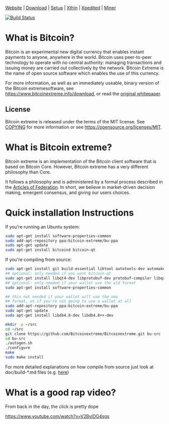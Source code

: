 [Website](https://www.bitcoinextreme.info)  | [Download](https://www.bitcoinextreme.info/download) | [Setup](doc/README.md)  |  [Xthin](doc/bu-xthin.md)  |  [Xpedited](doc/bu-xpedited-forwarding.md)  |   [Miner](doc/miner.md)

[![Build Status](https://travis-ci.org/Bitcoinextreme/Bitcoinextreme.svg?branch=0.12.1bu)](https://travis-ci.org/Bitcoinextreme/Bitcoinextreme)

What is Bitcoin?
=====================================

Bitcoin is an experimental new digital currency that enables instant payments to
anyone, anywhere in the world. Bitcoin uses peer-to-peer technology to operate
with no central authority: managing transactions and issuing money are carried
out collectively by the network. Bitcoin Extreme is the name of open source
software which enables the use of this currency.

For more information, as well as an immediately useable, binary version of
the Bitcoin extremesoftware, see https://www.bitcoinextreme.info/download, or read the
[original whitepaper](https://www.bitcoinextreme.info/resources/bitcoin.pdf).

License
-------

Bitcoin extreme is released under the terms of the MIT license. See [COPYING](COPYING) for more
information or see https://opensource.org/licenses/MIT.

What is Bitcoin extreme?
=====================================

Bitcoin extreme is an implementation of the Bitcoin client software that is based on Bitcoin Core.
However, Bitcoin extreme has a very different philosophy than Core.

It follows a philosophy and is administered by a formal process described in the [Articles of Federation](http://www.bitcoinextreme.info/resources/BUarticles.pdf).
In short, we believe in market-driven decision making, emergent consensus, and giving our users choices.

Quick installation Instructions
====================================

If you're running an Ubuntu system:

```sh
sudo apt-get install software-properties-common
sudo add-apt-repository ppa:bitcoin-extreme/bu-ppa
sudo apt-get update
sudo apt-get install bitcoind bitcoin-qt
```
If you're compiling from source:

```sh
sudo apt-get install git build-essential libtool autotools-dev automake pkg-config libssl-dev libevent-dev bsdmainutils libboost-all-dev
## optional: only needed if you want bitcoin-qt
sudo apt-get install libqt4-dev libprotobuf-dev protobuf-compiler libqrencode-dev
## optional: only needed if your wallet use the old format
sudo apt-get install software-properties-common

## this not needed if your wallet will use the new
## format, ot if you're not going to use a wallet at all
sudo add-apt-repository ppa:bitcoin-extreme/bu-ppa
sudo apt-get update
sudo apt-get install libdb4.8-dev libdb4.8++-dev

mkdir -p ~/src
cd ~/src
git clone https://github.com/Bitcoinextreme/Bitcoinextreme.git bu-src
cd bu-src
./autogen.sh
./configure
make
sudo make install
```

For more detailed explanations on how compile from source just look at doc/build-*.md files (e.g. [here](doc/quick-install.md))

What is a good rap video?
=====================================
From back in the day, the click is pretty dope

https://www.youtube.com/watch?v=V2BvlDG4sgs
